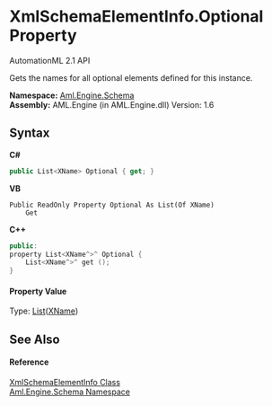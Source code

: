 # XmlSchemaElementInfo.Optional Property 
AutomationML 2.1 API 

Gets the names for all optional elements defined for this instance.

**Namespace:**&nbsp;<a href="N_Aml_Engine_Schema">Aml.Engine.Schema</a><br />**Assembly:**&nbsp;AML.Engine (in AML.Engine.dll) Version: 1.6

## Syntax

**C#**<br />
``` C#
public List<XName> Optional { get; }
```

**VB**<br />
``` VB
Public ReadOnly Property Optional As List(Of XName)
	Get
```

**C++**<br />
``` C++
public:
property List<XName^>^ Optional {
	List<XName^>^ get ();
}
```


#### Property Value
Type: <a href="https://docs.microsoft.com/dotnet/api/system.collections.generic.list-1" target="_parent" rel="noopener noreferrer">List</a>(<a href="https://docs.microsoft.com/dotnet/api/system.xml.linq.xname" target="_parent" rel="noopener noreferrer">XName</a>)

## See Also


#### Reference
<a href="T_Aml_Engine_Schema_XmlSchemaElementInfo">XmlSchemaElementInfo Class</a><br /><a href="N_Aml_Engine_Schema">Aml.Engine.Schema Namespace</a><br />
